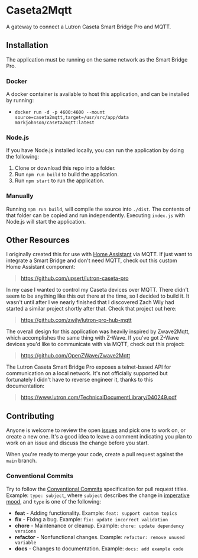 # Caseta2Mqtt
A gateway to connect a Lutron Caseta Smart Bridge Pro and MQTT.

## Installation
The application must be running on the same network as the Smart Bridge Pro.

### Docker
A docker container is available to host this application, and can be installed by running:
- `docker run -d -p 4600:4600 --mount source=caseta2mqtt,target=/usr/src/app/data markjohnson/caseta2mqtt:latest`

### Node.js
If you have Node.js installed locally, you can run the application by doing the following:
1. Clone or download this repo into a folder.
2. Run `npm run build` to build the application.
3. Run `npm start` to run the application.

### Manually
Running `npm run build`, will compile the source into `./dist`.
The contents of that folder can be copied and run independently.
Executing `index.js` with Node.js will start the application.

## Other Resources
I originally created this for use with [Home Assistant](https://www.home-assistant.io/)
via MQTT. If just want to integrate a Smart Bridge and don't need MQTT, check out this
custom Home Assistant component:
> https://github.com/upsert/lutron-caseta-pro

In my case I wanted to control my Caseta devices over MQTT. There didn't seem to be anything
like this out there at the time, so I decided to build it. It wasn't until after I we nearly
finished that I discovered Zach Wily had started a similar project shortly after that.
Check that project out here:
> https://github.com/zwily/lutron-pro-hub-mqtt

The overall design for this application was heavily inspired by Zwave2Mqtt, which
accomplishes the same thing with Z-Wave. If you've got Z-Wave devices you'd like to
communicate with via MQTT, check out this project:
> https://github.com/OpenZWave/Zwave2Mqtt

The Lutron Caseta Smart Bridge Pro exposes a telnet-based API for communication on a local
network. It's not officially supported but fortunately I didn't have to reverse engineer it,
thanks to this documentation:
> https://www.lutron.com/TechnicalDocumentLibrary/040249.pdf

## Contributing
Anyone is welcome to review the open [issues](https://github.com/mark-j/Caseta2Mqtt/issues)
and pick one to work on, or create a new one. It's a good idea to leave a comment indicating
you plan to work on an issue and discuss the change before you start.

When you're ready to merge your code, create a pull request against the `main` branch.

### Conventional Commits
Try to follow the [Conventional Commits](https://www.conventionalcommits.org/en/v1.0.0/)
specification for pull request titles. Example: `type: subject`, where `subject` describes
the change in [imperative mood](https://chris.beams.io/posts/git-commit/#imperative), and
`type` is one of the following:
- **feat** - Adding functionality. Example: `feat: support custom topics`
- **fix** - Fixing a bug. Example: `fix: update incorrect validation`
- **chore** - Maintenance or cleanup. Example: `chore: update dependency versions`
- **refactor** - Nonfunctional changes. Example: `refactor: remove unused variable`
- **docs** - Changes to documentation. Example: `docs: add example code`
